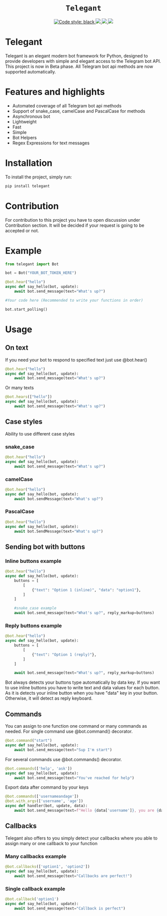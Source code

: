 <h1 align="center">
    <code>Telegant</code>
</h1>
<p align="center">
    <a href="https://github.com/psf/black">
        <img alt="Code style: black" src="https://img.shields.io/badge/code%20style-black-000000.svg">
    </a>
    <a href="https://t.me/telegant_group">
        <img src="https://img.shields.io/badge/Telegram-Group-blue.svg?logo=telegram">
    </a>
    <a href="https://t.me/telegant_official">
        <img src="https://img.shields.io/badge/Telegram-Channel-blue.svg?logo=telegram">
    </a> 
    <a href="https://pypistats.org/packages/telegant">
        <img src="https://img.shields.io/pypi/dm/telegant.svg">
    </a>
</p>

# Telegant 
Telegant is an elegant modern bot framework for Python, designed to provide developers with simple and elegant access to the Telegram bot API.
This project is now in Beta phase. 
All Telegram bot api methods are now supported automatically.

# Features and highlights
* Automated coverage of all Telegram bot api methods
* Support of snake_case, camelCase and PascalCase for methods
* Asynchronous bot
* Lightweight
* Fast
* Simple
* Bot Helpers 
* Regex Expressions for text messages 

# Installation 
To install the project, simply run:

```python 
pip install telegant
```

# Contribution 

For contribution to this project you have to open discussion under Contribution section.
It will be decided if your request is going to be accepted or not. 

# Example 

```python
from telegant import Bot

bot = Bot("YOUR_BOT_TOKEN_HERE")

@bot.hear("hello")
async def say_hello(bot, update): 
    await bot.send_message(text="What's up?")

#Your code here (Recommended to write your functions in order)

bot.start_polling()
```

# Usage 

## On text 

If you need your bot to respond to specified text just use @bot.hear()

```python 
@bot.hear("hello")
async def say_hello(bot, update): 
    await bot.send_message(text="What's up?")
```

Or many texts 

```python 
@bot.hears(["hello"])
async def say_hello(bot, update): 
    await bot.send_message(text="What's up?")
```
## Case styles

Ability to use different case styles

### snake_case

```python 
@bot.hear("hello")
async def say_hello(bot, update): 
    await bot.send_message(text="What's up?")
```

### camelCase 

```python 
@bot.hear("hello")
async def say_hello(bot, update): 
    await bot.sendMessage(text="What's up?")
```

### PascalCase 

```python 
@bot.hear("hello")
async def say_hello(bot, update): 
    await bot.SendMessage(text="What's up?")
```

## Sending bot with buttons

### Inline buttons example
```python 
@bot.hear("hello")
async def say_hello(bot, update): 
    buttons = [
        [
            {"text": "Option 1 (inline)", "data": "option1"},  
        ]
    ]

    #snake_case example
    await bot.send_message(text="What's up?", reply_markup=buttons)
```

### Reply buttons example

```python 
@bot.hear("hello")
async def say_hello(bot, update): 
    buttons = [
        [
            {"text": "Option 1 (reply)"},  
        ]
    ]

    await bot.send_message(text="What's up?", reply_markup=buttons)
```

Bot always detects your buttons type automatically by data key. 
If you want to use inline buttons you have to write text and data values for each button.
As it is detects your inline button when you have "data" key in your button.
Otherwise, it will detect as reply keyboard.

## Commands

You can assign to one function one command or many commands as needed.
For single command use @bot.command() decorator.

```python 
@bot.command("start")
async def say_hello(bot, update):  
    await bot.send_message(text="Sup I'm start")
```
For several commands use @bot.commands() decorator.

```python 
@bot.commands(['help', 'ask'])
async def say_hello(bot, update):  
    await bot.send_message(text="You've reached for help")
```

Export data after command by your keys

```python 
@bot.commands(['usernameandage'])
@bot.with_args(['username', 'age'])
async def handler(bot, update, data): 
    await bot.send_message(text=f"Hello {data['username']}, you are {data['age']} years old.")
```

## Callbacks
Telegant also offers to you simply detect your callbacks where you able to assign many or one callback to your function

### Many callbacks example 

```python 
@bot.callbacks(['option1', 'option2'])
async def say_hello(bot, update):  
    await bot.send_message(text="Callbacks are perfect!")
```

### Single callback example

```python 
@bot.callback('option1')
async def say_hello(bot, update):  
    await bot.send_message(text="Callback is perfect")
```
